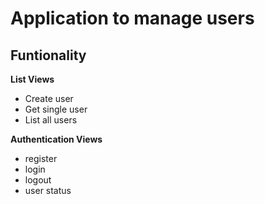 # Application to manage users

## Funtionality

**List Views**

- Create user
- Get single user
- List all users

**Authentication Views**

- register
- login
- logout
- user status

